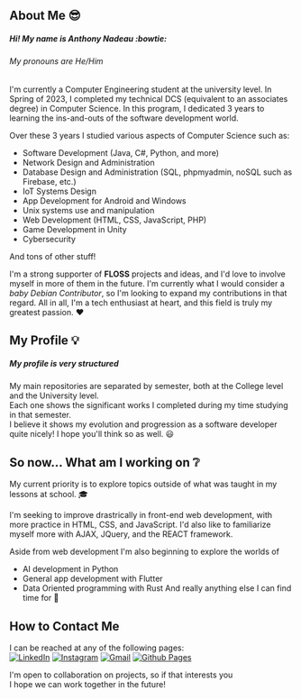 
## About Me :sunglasses:

##### Hi! My name is Anthony Nadeau :bowtie:
###### My pronouns are He/Him

I'm currently a Computer Engineering student at the university level.
In Spring of 2023, I completed my technical DCS (equivalent to an associates degree) in Computer Science.
In this program, I dedicated 3 years to learning the ins-and-outs of the software development world.

Over these 3 years I studied various aspects of Computer Science such as:

- Software Development (Java, C#, Python, and more)
- Network Design and Administration
- Database Design and Administration (SQL, phpmyadmin, noSQL such as Firebase, etc.)
- IoT Systems Design
- App Development for Android and Windows
- Unix systems use and manipulation
- Web Development (HTML, CSS, JavaScript, PHP)
- Game Development in Unity
- Cybersecurity

And tons of other stuff!

I'm a strong supporter of **FLOSS** projects and ideas, and I'd love to involve myself in more of them in the future.
I'm currently what I would consider a *baby Debian Contributor*, so I'm looking to expand my contributions in that regard.
All in all, I'm a tech enthusiast at heart, and this field is truly my greatest passion. :heart:

## My Profile :bulb:
##### My profile is very **structured**
My main repositories are separated by semester, both at the College level and the University level.  
Each one shows the significant works I completed during my time studying in that semester.  
I believe it shows my evolution and progression as a software developer quite nicely! I hope you'll think so as well. :smiley:

## So now... What am I working on :grey_question:
 
My current priority is to explore topics outside of what was taught in my lessons at school. :mortar_board:

I'm seeking to improve drastrically in front-end web development, with more practice in HTML, CSS, and JavaScript. I'd also like to familiarize myself more with AJAX, JQuery, and the REACT framework.

Aside from web development I'm also beginning to explore the worlds of
- AI development in Python
- General app development with Flutter
- Data Oriented programming with Rust
And really anything else I can find time for :star2:


## How to Contact Me

I can be reached at any of the following pages:  
  [![LinkedIn](https://img.shields.io/badge/linkedin-%230077B5.svg?style=for-the-badge&logo=linkedin&logoColor=white)](https://www.linkedin.com/in/dev-anthony-nadeau/) [![Instagram](https://img.shields.io/badge/Instagram-%23E4405F.svg?style=for-the-badge&logo=Instagram&logoColor=white)]([https://www.instagram.com/tonys/](https://www.instagram.com/tonysprojectsandprints)) [![Gmail](https://img.shields.io/badge/Gmail-D14836?style=for-the-badge&logo=gmail&logoColor=white)](mailto:tonynadeau03@gmail.com) [![Github Pages](https://img.shields.io/badge/github%20pages-121013?style=for-the-badge&logo=github&logoColor=white)](https://www.tonytheengineer.ca)

I'm open to collaboration on projects, so if that interests you  
I hope we can work together in the future!


